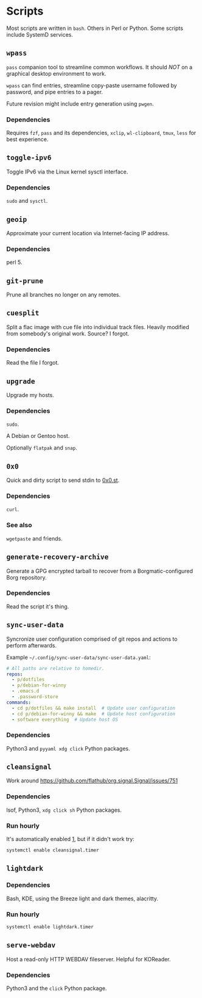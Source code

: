 # Scripts

Most scripts are written in `bash`.  Others in Perl or Python.  Some scripts
include SystemD services.

## `wpass`

`pass` companion tool to streamline common workflows.  It should _NOT_ on a
graphical desktop environment to work.

`wpass` can find entries, streamline copy-paste username followed by password,
and pipe entries to a pager.

Future revision might include entry generation using `pwgen`.

### Dependencies
Requires `fzf`, `pass` and its dependencies, `xclip`, `wl-clipboard`, `tmux`,
`less` for best experience.

## `toggle-ipv6`

Toggle IPv6 via the Linux kernel sysctl interface.

### Dependencies

`sudo` and `sysctl`.

## `geoip`

Approximate your current location via Internet-facing IP address.

### Dependencies

perl 5.

## `git-prune`

Prune all branches no longer on any remotes.

## `cuesplit`

Split a flac image with cue file into individual track files.  Heavily modified
from somebody's original work.  Source?  I forgot.

### Dependencies

Read the file I forgot.

## `upgrade`

Upgrade my hosts.

### Dependencies

`sudo`.

A Debian or Gentoo host.

Optionally `flatpak` and `snap`.

## `0x0`

Quick and dirty script to send stdin to [0x0.st][0x0].

### Dependencies

`curl`.

### See also

`wgetpaste` and friends.

[0x0]: https://0x0.st/

## `generate-recovery-archive`

Generate a GPG encrypted tarball to recover from a Borgmatic-configured Borg
repository.

### Dependencies

Read the script it's thing.

## `sync-user-data`

Syncronize user configuration comprised of git repos and actions to perform
afterwards.

Example `~/.config/sync-user-data/sync-user-data.yaml`:

```yaml
# All paths are relative to homedir.
repos:
  - p/dotfiles
  - p/debian-for-winny
  - .emacs.d
  - .password-store
commands:
  - cd p/dotfiles && make install  # Update user configuration
  - cd p/debian-for-winny && make  # Update host configuration
  - software everything  # Update host OS
```

### Dependencies

Python3 and `pyyaml xdg click` Python packages.

## `cleansignal`

Work around https://github.com/flathub/org.signal.Signal/issues/751

### Dependencies

lsof, Python3, `xdg click sh` Python packages.

### Run hourly

It's automatically enabled [1], but if it didn't work
try:

```bash
systemctl enable cleansignal.timer
```

[1]: hooks/install/systemd.bash

## `lightdark`

### Dependencies

Bash, KDE, using the Breeze light and dark themes, alacritty.

### Run hourly

```bash
systemctl enable lightdark.timer
```

## `serve-webdav`

Host a read-only HTTP WEBDAV fileserver.  Helpful for KOReader.

### Dependencies

Python3 and the `click` Python package.

